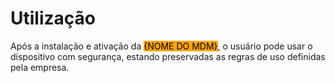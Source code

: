 # Utilização

Após a instalação e ativação da <mark style="background-color:orange;">{NOME DO MDM}</mark>, o usuário pode usar o dispositivo com segurança, estando preservadas as regras de uso definidas pela empresa.
